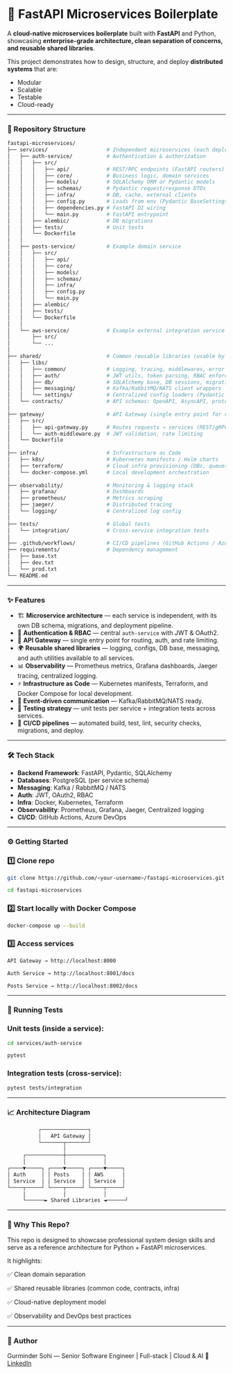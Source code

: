 # 🚀 FastAPI Microservices Boilerplate  

A **cloud-native microservices boilerplate** built with **FastAPI** and Python, showcasing **enterprise-grade architecture, clean separation of concerns, and reusable shared libraries**.  

This project demonstrates how to design, structure, and deploy **distributed systems** that are:  
- Modular  
- Scalable  
- Testable  
- Cloud-ready  

---

### 📂 Repository Structure

```bash
fastapi-microservices/
├── services/                   # Independent microservices (each deployable independently)
│   ├── auth-service/           # Authentication & authorization
│   │   ├── src/
│   │   │   ├── api/            # REST/RPC endpoints (FastAPI routers)
│   │   │   ├── core/           # Business logic, domain services
│   │   │   ├── models/         # SQLAlchemy ORM or Pydantic models
│   │   │   ├── schemas/        # Pydantic request/response DTOs
│   │   │   ├── infra/          # DB, cache, external clients
│   │   │   ├── config.py       # Loads from env (Pydantic BaseSettings)
│   │   │   ├── dependencies.py # FastAPI DI wiring
│   │   │   └── main.py         # FastAPI entrypoint
│   │   ├── alembic/            # DB migrations
│   │   ├── tests/              # Unit tests
│   │   └── Dockerfile
│   │
│   ├── posts-service/          # Example domain service
│   │   ├── src/
│   │   │   ├── api/
│   │   │   ├── core/
│   │   │   ├── models/
│   │   │   ├── schemas/
│   │   │   ├── infra/
│   │   │   ├── config.py
│   │   │   └── main.py
│   │   ├── alembic/
│   │   ├── tests/
│   │   └── Dockerfile
│   │
│   └── aws-service/            # Example external integration service (S3, SES, etc.)
│       ├── src/
│       └── ...
│
├── shared/                     # Common reusable libraries (usable by ANY service)
│   ├── libs/
│   │   ├── common/             # Logging, tracing, middlewares, error handling
│   │   ├── auth/               # JWT utils, token parsing, RBAC enforcement
│   │   ├── db/                 # SQLAlchemy base, DB sessions, migration helpers
│   │   ├── messaging/          # Kafka/RabbitMQ/NATS client wrappers
│   │   └── settings/           # Centralized config loaders (Pydantic BaseSettings)
│   └── contracts/              # API schemas: OpenAPI, AsyncAPI, protobuf, Avro
│
├── gateway/                    # API Gateway (single entry point for clients)
│   ├── src/
│   │   ├── api-gateway.py      # Routes requests → services (REST/gRPC)
│   │   └── auth-middleware.py  # JWT validation, rate limiting
│   └── Dockerfile
│
├── infra/                      # Infrastructure as Code
│   ├── k8s/                    # Kubernetes manifests / Helm charts
│   ├── terraform/              # Cloud infra provisioning (DBs, queues, VPC, secrets)
│   └── docker-compose.yml      # Local development orchestration
│
├── observability/              # Monitoring & logging stack
│   ├── grafana/                # Dashboards
│   ├── prometheus/             # Metrics scraping
│   ├── jaeger/                 # Distributed tracing
│   └── logging/                # Centralized log config
│
├── tests/                      # Global tests
│   └── integration/            # Cross-service integration tests
│
├── .github/workflows/          # CI/CD pipelines (GitHub Actions / Azure DevOps)
├── requirements/               # Dependency management
│   ├── base.txt
│   ├── dev.txt
│   └── prod.txt
└── README.md
```

---

### ✨ Features  

- 🏗 **Microservice architecture** — each service is independent, with its own DB schema, migrations, and deployment pipeline.  
- 🔑 **Authentication & RBAC** — central `auth-service` with JWT & OAuth2.  
- 📡 **API Gateway** — single entry point for routing, auth, and rate limiting.  
- 🌍 **Reusable shared libraries** — logging, configs, DB base, messaging, and auth utilities available to all services.  
- 📊 **Observability** — Prometheus metrics, Grafana dashboards, Jaeger tracing, centralized logging.  
- ⚡ **Infrastructure as Code** — Kubernetes manifests, Terraform, and Docker Compose for local development.  
- 🔄 **Event-driven communication** — Kafka/RabbitMQ/NATS ready.  
- 🧪 **Testing strategy** — unit tests per service + integration tests across services.  
- 🚀 **CI/CD pipelines** — automated build, test, lint, security checks, migrations, and deploy.  

---

### 🛠️ Tech Stack  

- **Backend Framework**: FastAPI, Pydantic, SQLAlchemy  
- **Databases**: PostgreSQL (per service schema)  
- **Messaging**: Kafka / RabbitMQ / NATS  
- **Auth**: JWT, OAuth2, RBAC  
- **Infra**: Docker, Kubernetes, Terraform  
- **Observability**: Prometheus, Grafana, Jaeger, Centralized logging  
- **CI/CD**: GitHub Actions, Azure DevOps  


---

### ⚙️ Getting Started  

### 1️⃣ Clone repo
```bash
git clone https://github.com/<your-username>/fastapi-microservices.git

cd fastapi-microservices
```

### 2️⃣ Start locally with Docker Compose
```bash
docker-compose up --build
```

### 3️⃣ Access services
```bash
API Gateway → http://localhost:8000

Auth Service → http://localhost:8001/docs

Posts Service → http://localhost:8002/docs
```

---

### 🧪 Running Tests

### Unit tests (inside a service):
```bash
cd services/auth-service

pytest
```

### Integration tests (cross-service):
```bash
pytest tests/integration
```

---

### 📈 Architecture Diagram
```bash
          ┌───────────────┐
          │   API Gateway │
          └───────┬───────┘
                  │
     ┌────────────┼────────────┐
     │            │            │
┌────▼─────┐ ┌────▼─────┐ ┌────▼─────┐
│ Auth     │ │ Posts    │ │ AWS      │
│ Service  │ │ Service  │ │ Service  │
└────┬─────┘ └────┬─────┘ └────┬─────┘
     │            │            │
     └──────► Shared Libraries ◄──────┘
```

---

### 🎯 Why This Repo?

This repo is designed to showcase professional system design skills and serve as a reference architecture for Python + FastAPI microservices.

It highlights:

✅ Clean domain separation

✅ Shared reusable libraries (common code, contracts, infra)

✅ Cloud-native deployment model

✅ Observability and DevOps best practices

---

### 👤 Author
Gurminder Sohi — Senior Software Engineer | Full-stack | Cloud & AI
🔗 [LinkedIn](https://www.linkedin.com/in/gurmindersohi/)